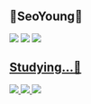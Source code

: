 ## 🫧SeoYoung🫧

<a href="https://github.com/0302seoyoung"><img src="https://img.shields.io/badge/github-%23181717.svg?&style=for-the-badge&logo=github&logoColor=white" /></a>
<a href="https://www.instagram.com/s3o._.0"><img src="https://img.shields.io/badge/instagram-%23E4405F.svg?&style=for-the-badge&logo=instagram&logoColor=white"/></a>
<a href="https://lovechan-1030.tistory.com/"> <img src="https://img.shields.io/badge/Tistory-000000?style=for-the-badge&logo=Tistory&logoColor=white"/>

## Studying...📌
<img src="https://img.shields.io/badge/lua-%232C2D72.svg?&style=for-the-badge&logo=lua&logoColor=white" />
<img src="https://img.shields.io/badge/python-%233776AB.svg?&style=for-the-badge&logo=python&logoColor=white" />
<img src="https://img.shields.io/badge/c++-%2300599C.svg?style=for-the-badge&logo=c%2B%2B&logoColor=white"/>
